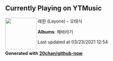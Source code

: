 ## Currently Playing on YTMusic

[<img align="left" width="100" src="https://lh3.googleusercontent.com/B9818xpMvQhDLUTN6L75pPCXouHn4aAR-MpOatH6cKQvzkCLWSTKm6DVmpOnjLBk1NeKbtyIs4Bof36_">](https://music.youtube.com/watch?v=YuAPFHwKOhU)

래원 (Layone) - 오태식

**Albums**: 해바라기

Last updated at 03/23/2021 12:54

#### Generated with [20chan/github-now](https://github.com/20chan/github-now)


<!--
**20chan/20chan** is a ✨ _special_ ✨ repository because its `README.md` (this file) appears on your GitHub profile.

Here are some ideas to get you started:

- 🔭 I’m currently working on ...
- 🌱 I’m currently learning ...
- 👯 I’m looking to collaborate on ...
- 🤔 I’m looking for help with ...
- 💬 Ask me about ...
- 📫 How to reach me: ...
- 😄 Pronouns: ...
- ⚡ Fun fact: ...
-->
